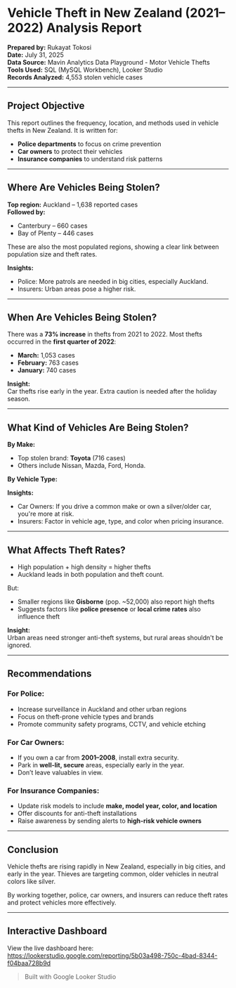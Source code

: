 # Vehicle Theft in New Zealand (2021–2022) Analysis Report

**Prepared by:** Rukayat Tokosi  
**Date:** July 31, 2025  
**Data Source:** Mavin Analytics Data Playground - Motor Vehicle Thefts  
**Tools Used:** SQL (MySQL Workbench), Looker Studio  
**Records Analyzed:** 4,553 stolen vehicle cases

---

## Project Objective

This report outlines the frequency, location, and methods used in vehicle thefts in New Zealand. It is written for:

- **Police departments** to focus on crime prevention  
- **Car owners** to protect their vehicles  
- **Insurance companies** to understand risk patterns  

---

## Where Are Vehicles Being Stolen?

**Top region:** Auckland – 1,638 reported cases  
**Followed by:**
- Canterbury – 660 cases  
- Bay of Plenty – 446 cases  

These are also the most populated regions, showing a clear link between population size and theft rates.

**Insights:**
- Police: More patrols are needed in big cities, especially Auckland.
- Insurers: Urban areas pose a higher risk.

---

## When Are Vehicles Being Stolen?

There was a **73% increase** in thefts from 2021 to 2022.
Most thefts occurred in the **first quarter of 2022**:

- **March:** 1,053 cases  
- **February:** 763 cases  
- **January:** 740 cases  

**Insight:**  
Car thefts rise early in the year. Extra caution is needed after the holiday season.

---

## What Kind of Vehicles Are Being Stolen?

**By Make:**  
- Top stolen brand: **Toyota** (716 cases)  
- Others include Nissan, Mazda, Ford, Honda.

**By Vehicle Type:**  

**Insights:**
-  Car Owners: If you drive a common make or own a silver/older car, you're more at risk.
-  Insurers: Factor in vehicle age, type, and color when pricing insurance.

---

## What Affects Theft Rates?

- High population + high density = higher thefts  
- Auckland leads in both population and theft count.

But:
- Smaller regions like **Gisborne** (pop. ~52,000) also report high thefts  
- Suggests factors like **police presence** or **local crime rates** also influence theft

**Insight:**  
Urban areas need stronger anti-theft systems, but rural areas shouldn't be ignored.

---

## Recommendations

### For Police:
- Increase surveillance in Auckland and other urban regions  
- Focus on theft-prone vehicle types and brands  
- Promote community safety programs, CCTV, and vehicle etching  

### For Car Owners:
- If you own a car from **2001–2008**, install extra security.
- Park in **well-lit, secure** areas, especially early in the year.
- Don’t leave valuables in view.

### For Insurance Companies:
- Update risk models to include **make, model year, color, and location**  
- Offer discounts for anti-theft installations  
- Raise awareness by sending alerts to **high-risk vehicle owners**  

---

## Conclusion

Vehicle thefts are rising rapidly in New Zealand, especially in big cities, and early in the year. Thieves are targeting common, older vehicles in neutral colors like silver.

By working together, police, car owners, and insurers can reduce theft rates and protect vehicles more effectively.  

---

## Interactive Dashboard

View the live dashboard here: https://lookerstudio.google.com/reporting/5b03a498-750c-4bad-8344-f04baa728b9d

> Built with Google Looker Studio



